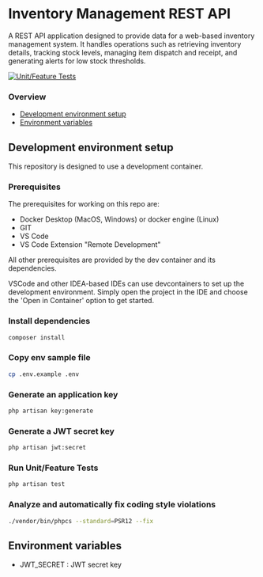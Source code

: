 
# Inventory Management REST API

A REST API application designed to provide data for a web-based inventory management system. It handles operations such as retrieving inventory details, tracking stock levels, managing item dispatch and receipt, and generating alerts for low stock thresholds.

[![Unit/Feature Tests](https://github.com/dananjayarumesh/inventory-management-service-laravel/actions/workflows/tests.yml/badge.svg)](https://github.com/dananjayarumesh/inventory-management-service-laravel/actions/workflows/tests.yml)


### Overview
* [Development environment setup](#development-environment-setup)
* [Environment variables](#environment-variables)

## Development environment setup

This repository is designed to use a development container.

### Prerequisites

The prerequisites for working on this repo are:

-   Docker Desktop (MacOS, Windows) or docker engine (Linux)
-   GIT
-   VS Code
-   VS Code Extension "Remote Development"

All other prerequisites are provided by the dev container and its dependencies.

VSCode and other IDEA-based IDEs can use devcontainers to set up the development environment. Simply open the project in the IDE and choose the 'Open in Container' option to get started.

### Install dependencies

```bash
composer install
```

### Copy env sample file

```bash
cp .env.example .env
```

### Generate an application key

```sh
php artisan key:generate
```

### Generate a JWT secret key

```sh
php artisan jwt:secret
```

### Run Unit/Feature Tests

```sh
php artisan test
```

### Analyze and automatically fix coding style violations

```sh
./vendor/bin/phpcs --standard=PSR12 --fix
```

## Environment variables

* JWT_SECRET : JWT secret key